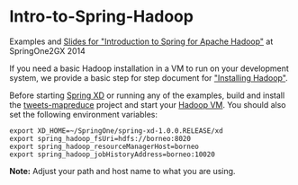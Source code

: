 Intro-to-Spring-Hadoop
======================

Examples and [Slides for "Introduction to Spring for Apache Hadoop"](https://github.com/SpringOne2GX-2014/Intro-to-Spring-Hadoop/blob/master/SpringOne2GX_2014_Spring_for_Apache_Hadoop.pdf) at SpringOne2GX 2014

If you need a basic Hadoop installation in a VM to run on your development system, we provide a basic step for step document for ["Installing Hadoop"](https://github.com/SpringOne2GX-2014/Intro-to-Spring-Hadoop/blob/master/InstallingHadoop.asciidoc). 

Before starting [Spring XD](http://projects.spring.io/spring-xd/) or running any of the examples, build and install the [tweets-mapreduce](https://github.com/SpringOne2GX-2014/Intro-to-Spring-Hadoop) project and start your [Hadoop VM](https://github.com/SpringOne2GX-2014/Intro-to-Spring-Hadoop/blob/master/InstallingHadoop.asciidoc). You should also set the following environment variables:

```
export XD_HOME=~/SpringOne/spring-xd-1.0.0.RELEASE/xd
export spring_hadoop_fsUri=hdfs://borneo:8020
export spring_hadoop_resourceManagerHost=borneo
export spring_hadoop_jobHistoryAddress=borneo:10020
```

**Note:** Adjust your path and host name to what you are using.
